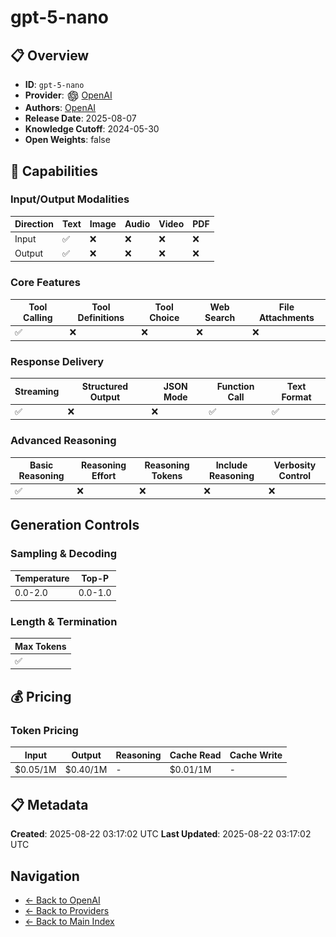 # gpt-5-nano

## 📋 Overview

- **ID**: `gpt-5-nano`
- **Provider**: <img src="../logo.svg" alt="" width="20" height="20" style="vertical-align: middle"> [OpenAI](../README.md)
- **Authors**: [OpenAI](../../../authors/openai/README.md)
- **Release Date**: 2025-08-07
- **Knowledge Cutoff**: 2024-05-30
- **Open Weights**: false

## 🎯 Capabilities

### Input/Output Modalities

| Direction | Text | Image | Audio | Video | PDF |
|-----------|------|-------|-------|-------|-----|
| Input     | ✅   | ❌   | ❌   | ❌   | ❌   |
| Output    | ✅   | ❌   | ❌   | ❌   | ❌   |

### Core Features

| Tool Calling | Tool Definitions | Tool Choice | Web Search | File Attachments |
|--------------|------------------|-------------|------------|------------------|
| ✅           | ❌               | ❌          | ❌         | ❌               |

### Response Delivery

| Streaming | Structured Output | JSON Mode | Function Call | Text Format |
|-----------|-------------------|-----------|---------------|--------------|
| ✅        | ❌                | ❌        | ✅            | ✅           |

### Advanced Reasoning

| Basic Reasoning | Reasoning Effort | Reasoning Tokens | Include Reasoning | Verbosity Control |
|-----------------|------------------|------------------|-------------------|-------------------|
| ✅              | ❌               | ❌               | ❌                | ❌                |

## Generation Controls

### Sampling & Decoding

| Temperature | Top-P |
|---|---|
| 0.0-2.0 | 0.0-1.0 |

### Length & Termination

| Max Tokens |
|---|
| ✅ |

## 💰 Pricing

### Token Pricing

| Input | Output | Reasoning | Cache Read | Cache Write |
|-------|--------|-----------|------------|-------------|
| $0.05/1M | $0.40/1M | - | $0.01/1M | - |

## 📋 Metadata

**Created**: 2025-08-22 03:17:02 UTC
**Last Updated**: 2025-08-22 03:17:02 UTC

## Navigation

- [← Back to OpenAI](../README.md)
- [← Back to Providers](../../README.md)
- [← Back to Main Index](../../../README.md)
